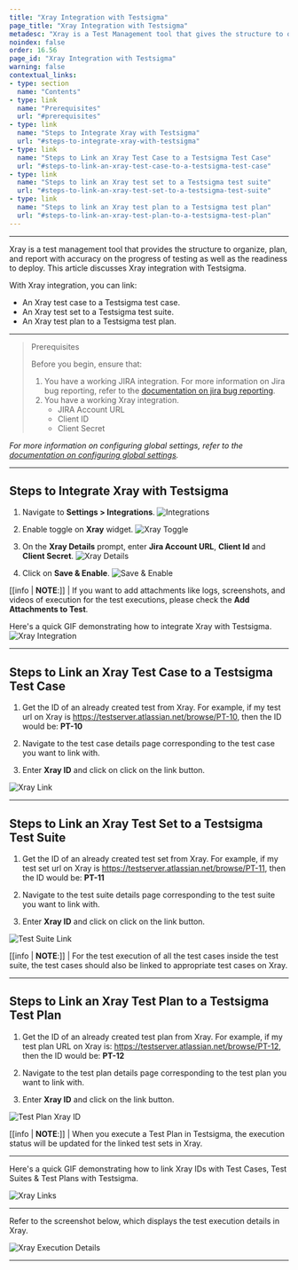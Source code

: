 ```yaml
---
title: "Xray Integration with Testsigma"
page_title: "Xray Integration with Testsigma"
metadesc: "Xray is a Test Management tool that gives the structure to organize, plan, and report the progress of testing. Learn how to integrate Xray with Testsigma"
noindex: false
order: 16.56
page_id: "Xray Integration with Testsigma"
warning: false
contextual_links:
- type: section
  name: "Contents"
- type: link
  name: "Prerequisites"
  url: "#prerequisites"
- type: link
  name: "Steps to Integrate Xray with Testsigma"
  url: "#steps-to-integrate-xray-with-testsigma"
- type: link
  name: "Steps to Link an Xray Test Case to a Testsigma Test Case"
  url: "#steps-to-link-an-xray-test-case-to-a-testsigma-test-case"
- type: link
  name: "Steps to link an Xray test set to a Testsigma test suite"
  url: "#steps-to-link-an-xray-test-set-to-a-testsigma-test-suite"
- type: link
  name: "Steps to link an Xray test plan to a Testsigma test plan"
  url: "#steps-to-link-an-xray-test-plan-to-a-testsigma-test-plan"
---
```


---

Xray is a test management tool that provides the structure to organize, plan, and report with accuracy on the progress of testing as well as the readiness to deploy. This article discusses Xray integration with Testsigma.

With Xray integration, you can link:
- An Xray test case to a Testsigma test case.
- An Xray test set to a Testsigma test suite.
- An Xray test plan to a Testsigma test plan.

---
 
> <p id="prerequisites">Prerequisites</p>
> 
> Before you begin, ensure that:
> 1. You have a working JIRA integration. For more information on Jira bug reporting, refer to the [documentation on jira bug reporting](https://testsigma.com/docs/integrations/bug-reporting/jira/).
> 2. You have a working Xray integration. 
>    - JIRA Account URL
>    - Client ID
>    - Client Secret 

*For more information on configuring global settings, refer to the [documentation on configuring global settings](https://docs.getxray.app/display/XRAYCLOUD/Global+Settings%3A+API+Keys).*

---
 
## **Steps to Integrate Xray with Testsigma** 
1. Navigate to **Settings > Integrations**.
![Integrations](https://s3.amazonaws.com/static-docs.testsigma.com/new_images/projects/applications/xaryintn.png)

1. Enable toggle on **Xray** widget.
![Xray Toggle](https://s3.amazonaws.com/static-docs.testsigma.com/new_images/projects/applications/xraytgl.png)

1. On the **Xray Details** prompt, enter **Jira Account URL**, **Client Id** and **Client Secret**.
![Xray Details](https://s3.amazonaws.com/static-docs.testsigma.com/new_images/projects/applications/xraydtls.png)

1. Click on **Save & Enable**.
![Save & Enable](https://s3.amazonaws.com/static-docs.testsigma.com/new_images/projects/applications/xraadtls.png)

[[info | **NOTE**:]]
| If you want to add attachments like logs, screenshots, and videos of execution for the test executions, please check the **Add Attachments to Test**.

Here's a quick GIF demonstrating how to integrate Xray with Testsigma. 
![Xray Integration](https://s3.amazonaws.com/static-docs.testsigma.com/new_images/projects/applications/xrayint.gif)

---

## **Steps to Link an Xray Test Case to a Testsigma Test Case**

1. Get the ID of an already created test from Xray. For example, if my test url on Xray is https://testserver.atlassian.net/browse/PT-10, then the ID would be: **PT-10**

2. Navigate to the test case details page corresponding to the test case you want to link with.

3. Enter **Xray ID** and click on click on the link button. 

![Xray Link](https://s3.amazonaws.com/static-docs.testsigma.com/new_images/projects/applications/xraylink2.png)

---

## **Steps to Link an Xray Test Set to a Testsigma Test Suite**

1. Get the ID of an already created test set from Xray. For example, if my test set url on Xray is https://testserver.atlassian.net/browse/PT-11, then the ID would be: **PT-11**

2. Navigate to the test suite details page corresponding to the test suite you want to link with.

3. Enter **Xray ID** and click on click on the link button. 

![Test Suite Link](https://s3.amazonaws.com/static-docs.testsigma.com/new_images/projects/applications/tspt11.png)

[[info | **NOTE**:]]
| For the test execution of all the test cases inside the test suite, the test cases should also be linked to appropriate test cases on Xray.

---

## **Steps to Link an Xray Test Plan to a Testsigma Test Plan**

1. Get the ID of an already created test plan from Xray. For example, if my test plan URL on Xray is: https://testserver.atlassian.net/browse/PT-12, then the ID would be: **PT-12**


2. Navigate to the test plan details page corresponding to the test plan you want to link with.


3. Enter **Xray ID** and click on the link button.

![Test Plan Xray ID](https://s3.amazonaws.com/static-docs.testsigma.com/new_images/projects/applications/tppt12.png)

[[info | **NOTE**:]]
| When you execute a Test Plan in Testsigma, the execution status will be updated for the linked test sets in Xray. 

---

Here's a quick GIF demonstrating how to link Xray IDs with Test Cases, Test Suites & Test Plans with Testsigma.

![Xray Links](https://s3.amazonaws.com/static-docs.testsigma.com/new_images/projects/applications/tcstsstpsxray.gif)

---


Refer to the screenshot below, which displays the test execution details in Xray.

![Xray Execution Details](https://s3.amazonaws.com/static-docs.testsigma.com/new_images/projects/applications/xrayimgn.png)


---

